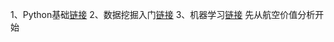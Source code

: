 1、Python基础[链接](https://www.bilibili.com/video/BV1944y1x7SW/?spm_id_from=333.1007.top_right_bar_window_custom_collection.content.click&vd_source=7664b55184fd63da03a03ef6c9be4310)
2、数据挖掘入门[链接](https://www.bilibili.com/video/BV1xt411v7z9?p=2&vd_source=7664b55184fd63da03a03ef6c9be4310)
3、机器学习[链接](https://www.bilibili.com/video/BV1nt411r7tj/?spm_id_from=333.788.video.desc.click&vd_source=7664b55184fd63da03a03ef6c9be4310)
先从航空价值分析开始